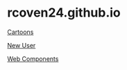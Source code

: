 # rcoven24.github.io

[Cartoons](cartoons.html)

[New User](newuser.html)

[Web Components](index.html)
